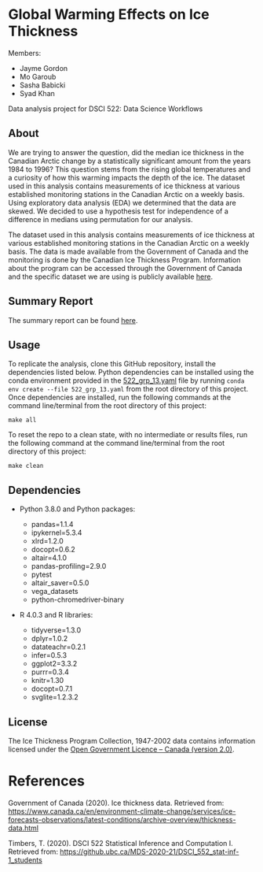 # Global Warming Effects on Ice Thickness

Members:
- Jayme Gordon
- Mo Garoub 
- Sasha Babicki
- Syad Khan 

Data analysis project for DSCI 522: Data Science Workflows

## About

We are trying to answer the question, did the median ice thickness in the Canadian Arctic change by a statistically significant amount from the years 1984 to 1996? This question stems from the rising global temperatures and a curiosity of how this warming impacts the depth of the ice. The dataset used in this analysis contains measurements of ice thickness at various established monitoring stations in the Canadian Arctic on a weekly basis. Using exploratory data analysis (EDA) we determined that the data are skewed. We decided to use a hypothesis test for independence of a difference in medians using permutation for our analysis.

The dataset used in this analysis contains measurements of ice thickness at various  established monitoring stations in the Canadian Arctic on a weekly basis. The data is made available from the Government of Canada and the monitoring is done by the Canadian Ice Thickness Program. Information about the program can be accessed through the Government of Canada and the specific dataset we are using is publicly available [here](https://www.canada.ca/content/dam/eccc/migration/main/data/ice/products/ice-thickness-program-collection/ice-thickness-program-collection-1947-2002/original_program_data_20030304.xls).


## Summary Report

The summary report can be found [here](https://github.com/UBC-MDS/global_warming_effects_on_ice_thickness/blob/main/doc/global_warming_effects_on_ice_thickness.pdf). 


## Usage

To replicate the analysis, clone this GitHub repository, install the dependencies listed below. Python dependencies can be installed using the conda environment provided in the [522_grp_13.yaml](https://github.com/UBC-MDS/global_warming_effects_on_ice_thickness/blob/main/522_grp_13.yaml) file by running ```conda env create --file 522_grp_13.yaml``` from the root directory of this project. Once dependencies are installed, run the following commands at the command line/terminal from the root directory of this project:

```shell
make all
```

To reset the repo to a clean state, with no intermediate or results files, run the following command at the command line/terminal from the root directory of this project:

```shell
make clean
```

## Dependencies

  - Python 3.8.0 and Python packages:
      - pandas=1.1.4
      - ipykernel=5.3.4
      - xlrd=1.2.0
      - docopt=0.6.2
      - altair=4.1.0
      - pandas-profiling=2.9.0
      - pytest
      - altair_saver=0.5.0
      - vega_datasets
      - python-chromedriver-binary
      
  - R 4.0.3 and R libraries:
      - tidyverse=1.3.0
      - dplyr=1.0.2
      - datateachr=0.2.1
      - infer=0.5.3
      - ggplot2=3.3.2
      - purrr=0.3.4
      - knitr=1.30
      - docopt=0.7.1
      - svglite=1.2.3.2

## License

The Ice Thickness Program Collection, 1947-2002 data contains information licensed under the [Open Government Licence – Canada (version 2.0)](https://open.canada.ca/en/open-government-licence-canada).

# References

Government of Canada (2020). Ice thickness data. Retrieved from: https://www.canada.ca/en/environment-climate-change/services/ice-forecasts-observations/latest-conditions/archive-overview/thickness-data.html 
  
Timbers, T. (2020). DSCI 522 Statistical Inference and Computation I. Retrieved from: https://github.ubc.ca/MDS-2020-21/DSCI_552_stat-inf-1_students

<div id="refs" class="references">

  <div id="ref-___">
 </div>

</div>

